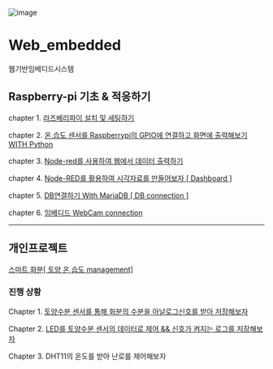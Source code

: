 ![image](https://user-images.githubusercontent.com/100738591/207513311-db97bf0f-894e-41d4-8d2e-14d2a1561966.png)


# Web_embedded
웹기반임베디드시스템 

## Raspberry-pi 기초 & 적응하기

chapter 1. [라즈베리파이 설치 및 세팅하기](https://github.com/leemj123/Web_embedded/wiki/3%EC%A3%BC%EC%B0%A8-%EC%9E%84%EB%B2%A0%EB%94%94%EB%93%9C-%EC%8B%9C%EC%8A%A4%ED%85%9C-%EB%B3%B4%EA%B3%A0%EC%84%9C_%EC%9D%B4%EB%AA%85%EC%9E%AC)

chapter 2. [온,습도 센서를 Raspberrypi의 GPIO에 연결하고 화면에 출력해보기 WITH Python](https://github.com/leemj123/Web_embedded/wiki/4%EC%A3%BC%EC%B0%A8-%EC%9B%B9-%EC%9E%84%EB%B2%A0%EB%94%94%EB%93%9C---%EC%98%A8,%EC%8A%B5%EB%8F%84%EC%84%BC%EC%84%9C)

chapter 3. [Node-red를 사용하여 웹에서 데이터 출력하기](https://github.com/leemj123/Web_embedded/wiki/5%EC%A3%BC%EC%B0%A8-%EC%9B%B9-%EC%9E%84%EB%B2%A0%EB%94%94%EB%93%9C--Node-Red-%EC%8B%A4%EC%8A%B5%EB%B3%B4%EA%B3%A0%EC%84%9C)

chapter 4. [Node-RED를 활용하여 시각자료를 만들어보자 [ Dashboard ]](https://github.com/leemj123/Web_embedded/wiki/6%EC%A3%BC%EC%B0%A8---MariaDB-%EC%82%AC%EC%9A%A9%ED%95%98%EC%97%AC-%EC%A0%95%EB%B3%B4%EB%A5%BC-%EC%A0%80%EC%9E%A5%ED%95%98%EC%9E%90.-%5B-Dashboard-%5D)

chapter 5. [DB연결하기 With MariaDB [ DB connection ]](https://github.com/leemj123/Web_embedded/wiki/DB%EC%97%B0%EA%B2%B0%ED%95%98%EA%B8%B0-With-MariaDB-%5B-DB-connection-%5D)

chapter 6. [임베디드 WebCam connection](https://github.com/leemj123/Web_embedded/wiki/7%EC%A3%BC%EC%B0%A8-%EC%9E%84%EB%B2%A0%EB%94%94%EB%93%9C---WebCam-connection)
*** 
## 개인프로젝트
[스마트 화분[ 토양 온,습도 management]](https://github.com/leemj123/Web_embedded/wiki/%EA%B0%9C%EC%9D%B8-%ED%94%84%EB%A1%9C%EC%A0%9D%ED%8A%B8:-%EC%8A%A4%EB%A7%88%ED%8A%B8-%ED%99%94%EB%B6%84%5B-%ED%86%A0%EC%96%91-%EC%98%A8,%EC%8A%B5%EB%8F%84-management%5D)

### 진행 상황
Chapter 1. [토양수분 센서를 통해 화분의 수분을 아날로그신호를 받아 저장해보자](https://github.com/leemj123/Web_embedded/wiki/Chapter-1.-%ED%86%A0%EC%96%91%EC%88%98%EB%B6%84-%EC%84%BC%EC%84%9C%EB%A5%BC-%ED%86%B5%ED%95%B4-%ED%99%94%EB%B6%84%EC%9D%98-%EC%88%98%EB%B6%84%EC%9D%84-%EC%95%84%EB%82%A0%EB%A1%9C%EA%B7%B8%EC%8B%A0%ED%98%B8%EB%A5%BC-%EB%B0%9B%EC%95%84-%EC%A0%80%EC%9E%A5%ED%95%B4%EB%B3%B4%EC%9E%90)

Chapter 2. [LED를 토양수분 센서의 데이터로 제어 && 신호가 켜지는 로그를 저장해보자](https://github.com/leemj123/Web_embedded/wiki/Chapter-2.-%ED%86%A0%EC%96%91%EC%88%98%EB%B6%84-%EC%84%BC%EC%84%9C-%EB%8D%B0%EC%9D%B4%ED%84%B0%EB%A1%9C-LED%EB%A5%BC-%EC%A0%9C%EC%96%B4%ED%95%B4%EB%B3%B4%EC%9E%90)

Chapter 3. DHT11의 온도를 받아 난로를 제어해보자

